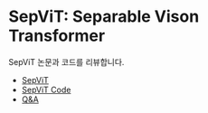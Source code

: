 # SepViT: Separable Vison Transformer
SepViT 논문과 코드를 리뷰합니다.

- [SepViT](SepViT.md)
- [SepViT Code](07_code.ipynb)
- [Q&A](07_qa.md)